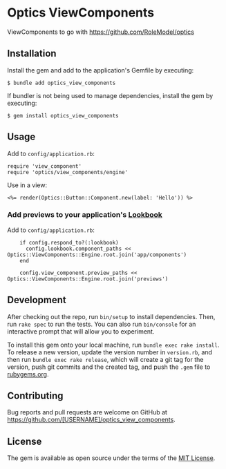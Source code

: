 # Optics ViewComponents

ViewComponents to go with https://github.com/RoleModel/optics

## Installation

Install the gem and add to the application's Gemfile by executing:

    $ bundle add optics_view_components

If bundler is not being used to manage dependencies, install the gem by executing:

    $ gem install optics_view_components

## Usage

Add to `config/application.rb`:

```
require 'view_component'
require 'optics/view_components/engine'
```

Use in a view:
```
<%= render(Optics::Button::Component.new(label: 'Hello')) %>
```

### Add previews to your application's [Lookbook](https://github.com/ViewComponent/lookbook)

Add to `config/application.rb`:

```
    if config.respond_to?(:lookbook)
      config.lookbook.component_paths << Optics::ViewComponents::Engine.root.join('app/components')
    end

    config.view_component.preview_paths << Optics::ViewComponents::Engine.root.join('previews')
```

## Development

After checking out the repo, run `bin/setup` to install dependencies. Then, run `rake spec` to run the tests. You can also run `bin/console` for an interactive prompt that will allow you to experiment.

To install this gem onto your local machine, run `bundle exec rake install`. To release a new version, update the version number in `version.rb`, and then run `bundle exec rake release`, which will create a git tag for the version, push git commits and the created tag, and push the `.gem` file to [rubygems.org](https://rubygems.org).

## Contributing

Bug reports and pull requests are welcome on GitHub at https://github.com/[USERNAME]/optics_view_components.

## License

The gem is available as open source under the terms of the [MIT License](https://opensource.org/licenses/MIT).
